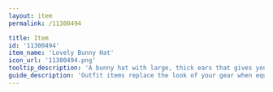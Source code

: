 ```yaml
---
layout: item
permalink: /11300494

title: Item
id: '11300494'
item_name: 'Lovely Bunny Hat'
icon_url: '11300494.png'
tooltip_description: 'A bunny hat with large, thick ears that gives you an inexplicable craving for carrots.'
guide_description: 'Outfit items replace the look of your gear when equipped.'
---
```

